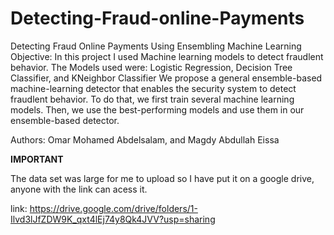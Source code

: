 # Detecting-Fraud-online-Payments
Detecting Fraud Online Payments Using Ensembling Machine Learning 
Objective:
In this project I used Machine learning models to detect fraudlent behavior.
The Models used were: Logistic Regression, Decision Tree Classifier, and KNeighbor Classifier
We propose a general ensemble-based machine-learning detector that enables the security system to detect fraudlent behavior. To do that, we first train several machine learning models. Then, we use the best-performing models and use them in our ensemble-based detector.

Authors: Omar Mohamed Abdelsalam, and Magdy Abdullah Eissa

**IMPORTANT**

The data set was large for me to upload so I have put it on a google drive, anyone with the link can acess it. 

link: https://drive.google.com/drive/folders/1-Ilvd3lJfZDW9K_qxt4lEj74y8Qk4JVV?usp=sharing
